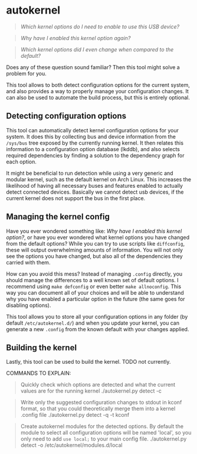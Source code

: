 # autokernel

> *Which kernel options do I need to enable to use this USB device?*

> *Why have I enabled this kernel option again?*

> *Which kernel options did I even change when compared to the default?*

Does any of these question sound familiar? Then this tool might solve a problem for you.

This tool allows to both detect configuration options for the current system, and also
provides a way to properly manage your configuration changes. It can also be used to
automate the build process, but this is entirely optional.

## Detecting configuration options

This tool can automatically detect kernel configuration options for your system.
It does this by collecting bus and device information from the `/sys/bus` tree exposed
by the currently running kernel. It then relates this information to a configuration option database (lkddb),
and also selects required dependencies by finding a solution to the dependency graph for each option.

It might be beneficial to run detection while using a very generic and modular kernel,
such as the default kernel on Arch Linux. This increases the likelihood of having all necessary buses and features
enabled to actually detect connected devices. Basically we cannot detect usb devices, if the current kernel does
not support the bus in the first place.

## Managing the kernel config

Have you ever wondered something like: *Why have I enabled this kernel option?*,
or have you ever wondered what kernel options you have changed from the default options?
While you can try to use scripts like `diffconfig`, these will output overwhelming amounts of information.
You will not only see the options you have changed, but also all of the dependencies they carried with them.

How can you avoid this mess? Instead of managing `.config` directly, you should manage the differences to a well
known set of default options. I recommend using `make defconfig` or even better `make allnoconfig`.
This way you can document all of your choices and will be able to understand why you have enabled a particular option
in the future (the same goes for disabling options).

This tool allows you to store all your configuration options in any folder (by default `/etc/autokernel.d/`) and
when you update your kernel, you can generate a new `.config` from the known default with your changes applied.

## Building the kernel

Lastly, this tool can be used to build the kernel.
TODO not currently.









COMMANDS TO EXPLAIN:

> Quickly check which options are detected and what the current values are for the running kernel
./autokernel.py detect -c

> Write only the suggested configuration changes to stdout in kconf format, so that you could
> theoretically merge them into a kernel .config file
./autokernel.py detect -q -t kconf

> Create autokernel modules for the detected options.
> By default the module to select all configuration options will be named 'local',
> so you only need to add `use local;` to your main config file.
./autokernel.py detect -o /etc/autokernel/modules.d/local
